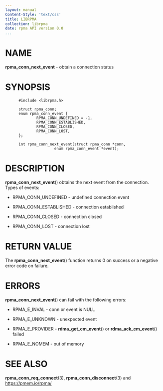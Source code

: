 ```yaml
---
layout: manual
Content-Style: 'text/css'
title: LIBRPMA
collection: librpma
date: rpma API version 0.0
...
```


[comment]: <> (SPDX-License-Identifier: BSD-3-Clause)
[comment]: <> (Copyright 2020, Intel Corporation)

NAME
====

**rpma\_conn\_next\_event** - obtain a connection status

SYNOPSIS
========

          #include <librpma.h>

          struct rpma_conn;
          enum rpma_conn_event {
                  RPMA_CONN_UNDEFINED = -1,
                  RPMA_CONN_ESTABLISHED,
                  RPMA_CONN_CLOSED,
                  RPMA_CONN_LOST,
          };

          int rpma_conn_next_event(struct rpma_conn *conn,
                          enum rpma_conn_event *event);

DESCRIPTION
===========

**rpma\_conn\_next\_event**() obtains the next event from the
connection. Types of events:

-   RPMA\_CONN\_UNDEFINED - undefined connection event

-   RPMA\_CONN\_ESTABLISHED - connection established

-   RPMA\_CONN\_CLOSED - connection closed

-   RPMA\_CONN\_LOST - connection lost

RETURN VALUE
============

The **rpma\_conn\_next\_event**() function returns 0 on success or a
negative error code on failure.

ERRORS
======

**rpma\_conn\_next\_event**() can fail with the following errors:

-   RPMA\_E\_INVAL - conn or event is NULL

-   RPMA\_E\_UNKNOWN - unexpected event

-   RPMA\_E\_PROVIDER - **rdma\_get\_cm\_event**() or
    **rdma\_ack\_cm\_event**() failed

-   RPMA\_E\_NOMEM - out of memory

SEE ALSO
========

**rpma\_conn\_req\_connect**(3), **rpma\_conn\_disconnect**(3) and
https://pmem.io/rpma/
